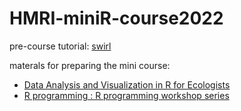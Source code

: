 # HMRI-miniR-course2022

pre-course tutorial: [swirl](https://swirlstats.com/)

materals for preparing the mini course:

- [Data Analysis and Visualization in R for Ecologists](https://datacarpentry.org/R-ecology-lesson/index.html#Preparations)
- [R programming : R programming workshop series](https://researchguides.library.wisc.edu/R/why)
